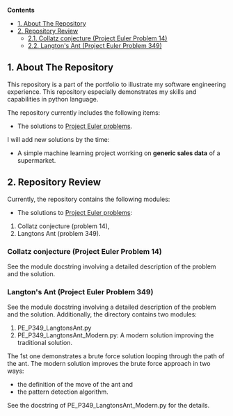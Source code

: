 **Contents**
- [1. About The Repository](#sec1)
- [2. Repository Review](#sec2)
  - [2.1. Collatz conjecture (Project Euler Problem 14)](#sec21)
  - [2.2. Langton's Ant (Project Euler Problem 349)](#sec22)

## 1. About The Repository <a id='sec1'></a>

This repository is a part of the portfolio to illustrate my software engineering experience.
This repository especially demonstrates my skills and capabilities in python language.

The repository currently includes the following items:
- The solutions to [Project Euler problems](#https://projecteuler.net/).

I will add new solutions by the time:
- A simple machine learning project worrking on **generic sales data** of a supermarket.

## 2. Repository Review <a id='sec2'></a>

Currently, the repository contains the following modules:
- The solutions to [Project Euler problems](#https://projecteuler.net/):
1. Collatz conjecture (problem 14),
2. Langtons Ant (problem 349).

### Collatz conjecture (Project Euler Problem 14) <a id='sec21'></a>

See the module docstring involving a detailed description of the problem and the solution.

### Langton's Ant (Project Euler Problem 349) <a id='sec21'></a>

See the module docstring involving a detailed description of the problem and the solution.
Additionally, the directory contains two modules:
1. PE_P349_LangtonsAnt.py
2. PE_P349_LangtonsAnt_Modern.py: A modern solution improving the traditional solution.

The 1st one demonstrates a brute force solution looping through the path of the ant.
The modern solution improves the brute force approach in two ways:
- the definition of the move of the ant and
- the pattern detection algorithm.

See the docstring of PE_P349_LangtonsAnt_Modern.py for the details.